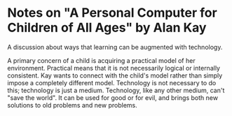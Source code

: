 # Notes on "A Personal Computer for Children of All Ages" by Alan Kay

A discussion about ways that learning can be augmented with technology.

A primary concern of a child is acquiring a practical model of her environment.
Practical means that it is not necessarily logical or internally consistent.
Kay wants to connect with the child's model rather than simply impose a 
completely different model.
Technology is not necessary to do this; technology is just a medium.
Technology, like any other medium, can't "save the world".
It can be used for good or for evil, and brings both new solutions to old 
problems and new problems.
